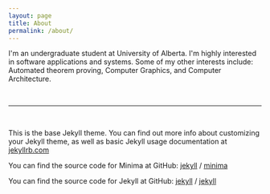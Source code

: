 ```yaml
---
layout: page
title: About
permalink: /about/
---
```



I'm an undergraduate student at University of Alberta. I'm highly interested in software applications and systems. Some of my other interests include: Automated theorem proving, Computer Graphics, and Computer Architecture.

<br>

***

<br>

This is the base Jekyll theme. You can find out more info about customizing your Jekyll theme, as well as basic Jekyll usage documentation at [jekyllrb.com](https://jekyllrb.com/)

You can find the source code for Minima at GitHub:
[jekyll][jekyll-organization] /
[minima](https://github.com/jekyll/minima)

You can find the source code for Jekyll at GitHub:
[jekyll][jekyll-organization] /
[jekyll](https://github.com/jekyll/jekyll)


[jekyll-organization]: https://github.com/jekyll
